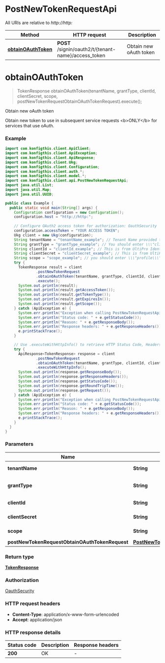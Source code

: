 # PostNewTokenRequestApi

All URIs are relative to *http://http:*

| Method | HTTP request | Description |
|------------- | ------------- | -------------|
| [**obtainOAuthToken**](PostNewTokenRequestApi.md#obtainOAuthToken) | **POST** /signin/oauth2/t/{tenant-name}/access_token | Obtain new oAuth token |


<a name="obtainOAuthToken"></a>
# **obtainOAuthToken**
> TokenResponse obtainOAuthToken(tenantName, grantType, clientId, clientSecret, scope, postNewTokenRequestObtainOAuthTokenRequest).execute();

Obtain new oAuth token

Obtain new token to use in subsequent service requests &lt;b&gt;ONLY&lt;/b&gt; for services that use oAuth.

### Example
```java
import com.konfigthis.client.ApiClient;
import com.konfigthis.client.ApiException;
import com.konfigthis.client.ApiResponse;
import com.konfigthis.client.Ukg;
import com.konfigthis.client.Configuration;
import com.konfigthis.client.auth.*;
import com.konfigthis.client.model.*;
import com.konfigthis.client.api.PostNewTokenRequestApi;
import java.util.List;
import java.util.Map;
import java.util.UUID;

public class Example {
  public static void main(String[] args) {
    Configuration configuration = new Configuration();
    configuration.host = "http://http:";
    
    // Configure OAuth2 access token for authorization: OauthSecurity
    configuration.accessToken = "YOUR ACCESS TOKEN";
    Ukg client = new Ukg(configuration);
    String tenantName = "tenantName_example"; // Tenant Name provided to you from UltiPro
    String grantType = "grantType_example"; // You should enter \\\"client_credentials\\\" for this value
    String clientId = "clientId_example"; // This is from UltiPro Identity and provided to you
    String clientSecret = "clientSecret_example"; // This is from UltiPro Identity and provided to you
    String scope = "scope_example"; // you should enter \\\"profile\\\" for this
    try {
      TokenResponse result = client
              .postNewTokenRequest
              .obtainOAuthToken(tenantName, grantType, clientId, clientSecret, scope)
              .execute();
      System.out.println(result);
      System.out.println(result.getAccessToken());
      System.out.println(result.getTokenType());
      System.out.println(result.getExpiresIn());
      System.out.println(result.getScope());
    } catch (ApiException e) {
      System.err.println("Exception when calling PostNewTokenRequestApi#obtainOAuthToken");
      System.err.println("Status code: " + e.getStatusCode());
      System.err.println("Reason: " + e.getResponseBody());
      System.err.println("Response headers: " + e.getResponseHeaders());
      e.printStackTrace();
    }

    // Use .executeWithHttpInfo() to retrieve HTTP Status Code, Headers and Request
    try {
      ApiResponse<TokenResponse> response = client
              .postNewTokenRequest
              .obtainOAuthToken(tenantName, grantType, clientId, clientSecret, scope)
              .executeWithHttpInfo();
      System.out.println(response.getResponseBody());
      System.out.println(response.getResponseHeaders());
      System.out.println(response.getStatusCode());
      System.out.println(response.getRoundTripTime());
      System.out.println(response.getRequest());
    } catch (ApiException e) {
      System.err.println("Exception when calling PostNewTokenRequestApi#obtainOAuthToken");
      System.err.println("Status code: " + e.getStatusCode());
      System.err.println("Reason: " + e.getResponseBody());
      System.err.println("Response headers: " + e.getResponseHeaders());
      e.printStackTrace();
    }
  }
}

```

### Parameters

| Name | Type | Description  | Notes |
|------------- | ------------- | ------------- | -------------|
| **tenantName** | **String**| Tenant Name provided to you from UltiPro | |
| **grantType** | **String**| You should enter \\\&quot;client_credentials\\\&quot; for this value | |
| **clientId** | **String**| This is from UltiPro Identity and provided to you | |
| **clientSecret** | **String**| This is from UltiPro Identity and provided to you | |
| **scope** | **String**| you should enter \\\&quot;profile\\\&quot; for this | |
| **postNewTokenRequestObtainOAuthTokenRequest** | [**PostNewTokenRequestObtainOAuthTokenRequest**](PostNewTokenRequestObtainOAuthTokenRequest.md)|  | |

### Return type

[**TokenResponse**](TokenResponse.md)

### Authorization

[OauthSecurity](../README.md#OauthSecurity)

### HTTP request headers

 - **Content-Type**: application/x-www-form-urlencoded
 - **Accept**: application/json

### HTTP response details
| Status code | Description | Response headers |
|-------------|-------------|------------------|
| **200** | OK |  -  |

